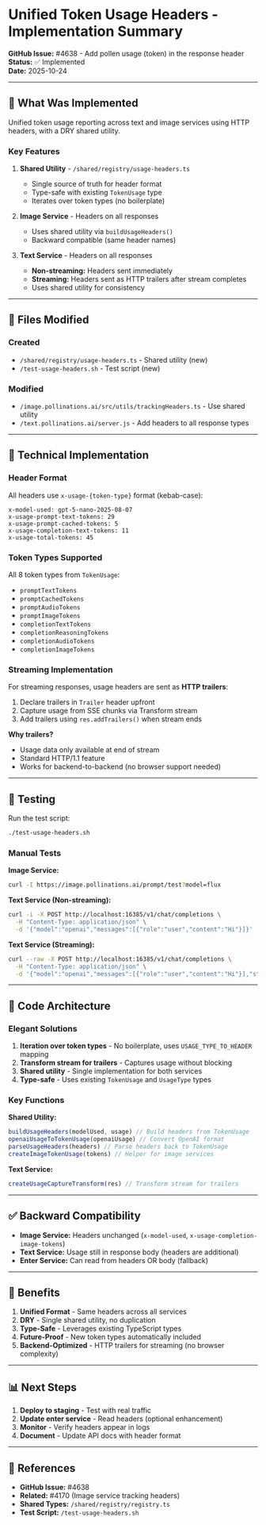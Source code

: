 # Unified Token Usage Headers - Implementation Summary

**GitHub Issue:** #4638 - Add pollen usage (token) in the response header  
**Status:** ✅ Implemented  
**Date:** 2025-10-24

---

## 🎯 What Was Implemented

Unified token usage reporting across text and image services using HTTP headers, with a DRY shared utility.

### Key Features

1. **Shared Utility** - `/shared/registry/usage-headers.ts`
   - Single source of truth for header format
   - Type-safe with existing `TokenUsage` type
   - Iterates over token types (no boilerplate)

2. **Image Service** - Headers on all responses
   - Uses shared utility via `buildUsageHeaders()`
   - Backward compatible (same header names)

3. **Text Service** - Headers on all responses
   - **Non-streaming:** Headers sent immediately
   - **Streaming:** Headers sent as HTTP trailers after stream completes
   - Uses shared utility for consistency

---

## 📁 Files Modified

### Created
- `/shared/registry/usage-headers.ts` - Shared utility (new)
- `/test-usage-headers.sh` - Test script (new)

### Modified
- `/image.pollinations.ai/src/utils/trackingHeaders.ts` - Use shared utility
- `/text.pollinations.ai/server.js` - Add headers to all response types

---

## 🔧 Technical Implementation

### Header Format

All headers use `x-usage-{token-type}` format (kebab-case):

```
x-model-used: gpt-5-nano-2025-08-07
x-usage-prompt-text-tokens: 29
x-usage-prompt-cached-tokens: 5
x-usage-completion-text-tokens: 11
x-usage-total-tokens: 45
```

### Token Types Supported

All 8 token types from `TokenUsage`:
- `promptTextTokens`
- `promptCachedTokens`
- `promptAudioTokens`
- `promptImageTokens`
- `completionTextTokens`
- `completionReasoningTokens`
- `completionAudioTokens`
- `completionImageTokens`

### Streaming Implementation

For streaming responses, usage headers are sent as **HTTP trailers**:

1. Declare trailers in `Trailer` header upfront
2. Capture usage from SSE chunks via Transform stream
3. Add trailers using `res.addTrailers()` when stream ends

**Why trailers?**
- Usage data only available at end of stream
- Standard HTTP/1.1 feature
- Works for backend-to-backend (no browser support needed)

---

## 🧪 Testing

Run the test script:

```bash
./test-usage-headers.sh
```

### Manual Tests

**Image Service:**
```bash
curl -I https://image.pollinations.ai/prompt/test?model=flux
```

**Text Service (Non-streaming):**
```bash
curl -i -X POST http://localhost:16385/v1/chat/completions \
  -H "Content-Type: application/json" \
  -d '{"model":"openai","messages":[{"role":"user","content":"Hi"}]}'
```

**Text Service (Streaming):**
```bash
curl --raw -X POST http://localhost:16385/v1/chat/completions \
  -H "Content-Type: application/json" \
  -d '{"model":"openai","messages":[{"role":"user","content":"Hi"}],"stream":true,"stream_options":{"include_usage":true}}'
```

---

## 🎨 Code Architecture

### Elegant Solutions

1. **Iteration over token types** - No boilerplate, uses `USAGE_TYPE_TO_HEADER` mapping
2. **Transform stream for trailers** - Captures usage without blocking
3. **Shared utility** - Single implementation for both services
4. **Type-safe** - Uses existing `TokenUsage` and `UsageType` types

### Key Functions

**Shared Utility:**
```typescript
buildUsageHeaders(modelUsed, usage) // Build headers from TokenUsage
openaiUsageToTokenUsage(openaiUsage) // Convert OpenAI format
parseUsageHeaders(headers) // Parse headers back to TokenUsage
createImageTokenUsage(tokens) // Helper for image services
```

**Text Service:**
```javascript
createUsageCaptureTransform(res) // Transform stream for trailers
```

---

## ✅ Backward Compatibility

- **Image Service:** Headers unchanged (`x-model-used`, `x-usage-completion-image-tokens`)
- **Text Service:** Usage still in response body (headers are additional)
- **Enter Service:** Can read from headers OR body (fallback)

---

## 🚀 Benefits

1. **Unified Format** - Same headers across all services
2. **DRY** - Single shared utility, no duplication
3. **Type-Safe** - Leverages existing TypeScript types
4. **Future-Proof** - New token types automatically included
5. **Backend-Optimized** - HTTP trailers for streaming (no browser complexity)

---

## 📊 Next Steps

1. **Deploy to staging** - Test with real traffic
2. **Update enter service** - Read headers (optional enhancement)
3. **Monitor** - Verify headers appear in logs
4. **Document** - Update API docs with header format

---

## 🔗 References

- **GitHub Issue:** #4638
- **Related:** #4170 (Image service tracking headers)
- **Shared Types:** `/shared/registry/registry.ts`
- **Test Script:** `/test-usage-headers.sh`
